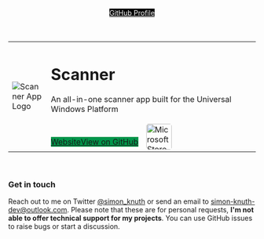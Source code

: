 <p align="center" style='margin-bottom:50px'><a href="https://github.com/simon-knuth/" class="btn" style='background:#000000; color:#FFFFFF; margin:0 auto'>GitHub Profile</a></p>
<table width="100%">
  <tr>
    <td width="15%">
      <image src='https://user-images.githubusercontent.com/50021001/112044278-ea04f900-8b49-11eb-8399-8499f6391e57.png' alt="Scanner App Logo"/>
    </td>
    <td width="85%">
      <h1>Scanner</h1>
      An all-in-one scanner app built for the Universal Windows Platform
      <br><br>
      <div style="display:flex; align-items:flex-end">
        <a href="http://simon-knuth.github.io/scanner" class="btn" style="background:#00954A;margin-bottom: 6px">Website</a>
        <a href="https://github.com/simon-knuth/scanner" class="btn" style="background:#00954A;margin-bottom: 6px">View on GitHub</a>
        <a href="https://www.microsoft.com/store/apps/9N438MZHD3ZF" style="margin-left:16px"><img src="https://i.imgur.com/aAWYhvm.png" height="52.39px" style="border-radius:0.3rem" alt="Microsoft Store App Download Badge"></a>
      </div>
    </td>
  </tr>
</table>
<br/>

### Get in touch
Reach out to me on Twitter <a href="https://twitter.com/simon_knuth">@simon_knuth</a> or send an email to <a href="mailto:simon-knuth-dev@outlook.com">simon-knuth-dev@outlook.com</a>. Please note that these are for personal requests, **I'm not able to offer technical support for my projects**. You can use GitHub issues to raise bugs or start a discussion.
